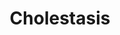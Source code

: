---
annotations:
- id: DOID:13580
  type: Disease Ontology
  value: cholestasis
- id: PW:0002480
  parent: disease pathway
  type: Pathway Ontology
  value: cholestasis pathway
- id: CL:0000182
  parent: native cell
  type: Cell Type Ontology
  value: hepatocyte
authors:
- VPencheva
- Susan
- Fehrhart
- Egonw
- Eweitz
citedin: ''
communities:
- ontox
description: Cholestasis - bile flow obstruction
last-edited: 2024-07-23
ndex: null
organisms:
- Homo sapiens
redirect_from:
- /index.php/Pathway:WP5238
- /instance/WP5238
- /instance/WP5238_r134499
revision: r134499
schema-jsonld:
- '@context': https://schema.org/
  '@id': https://wikipathways.github.io/pathways/WP5238.html
  '@type': Dataset
  creator:
    '@type': Organization
    name: WikiPathways
  description: Cholestasis - bile flow obstruction
  keywords:
  - ABCB11
  - ABCB4
  - ABCC2
  - ABCG5
  - ABCG8
  - ATP8B1
  - Acetyl CoA
  - Ba
  - Bile acid
  - Cations
  - Chol
  - Cholesterol
  - Cholesteryl esters
  - GSH
  - HCO3(-)
  - HDL
  - HMGCR
  - LDL
  - LDLR
  - MRP3
  - MRP4
  - NR1H4
  - NR1I3
  - NTCP
  - Na+
  - OATPs
  - OCT1
  - PPAR-a
  - Phospholipids
  - RXRA
  - SR-B1
  - TJP2
  - mEH
  license: CC0
  name: Cholestasis
seo: CreativeWork
title: Cholestasis
wpid: WP5238
---